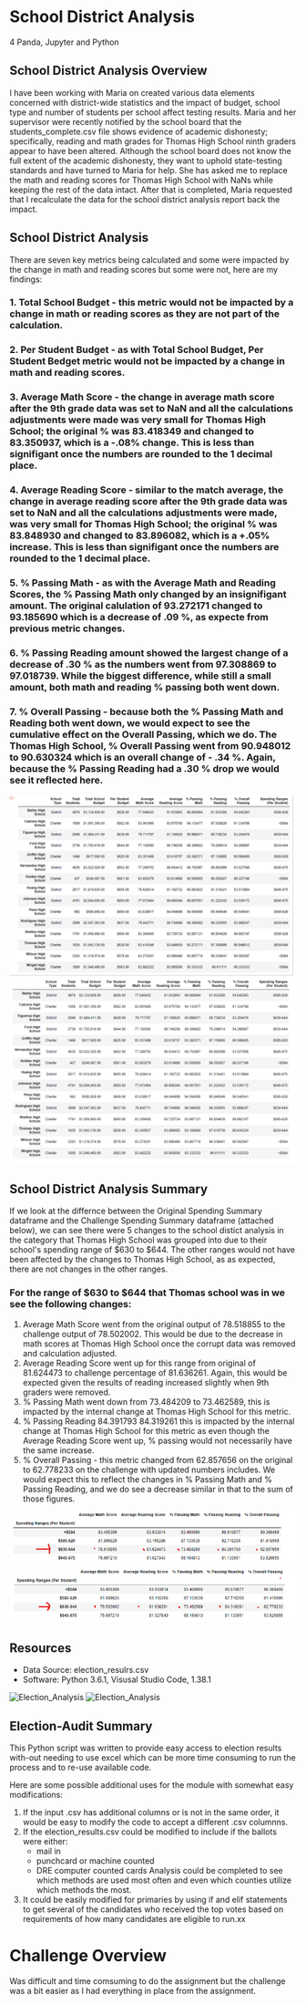 # School District Analysis
4 Panda, Jupyter and Python

## School District Analysis Overview
I have been working with Maria on created various data elements concerned with district-wide statistics and the impact of budget, school type and number of students per school affect testing results.  Maria and her supervisor were recently notified by the school board that the students_complete.csv file shows evidence of academic dishonesty; specifically, reading and math grades for Thomas High School ninth graders appear to have been altered. Although the school board does not know the full extent of the academic dishonesty, they want to uphold state-testing standards and have turned to Maria for help. She has asked me to replace the math and reading scores for Thomas High School with NaNs while keeping the rest of the data intact. After that is completed, Maria requested that I recalculate the data for the school district analysis report back the impact.


## School District Analysis
There are seven key metrics being calculated and some were impacted by the change in math and reading scores but some were not, here are my findings:
### 1. Total School Budget - this metric would not be impacted by a change in math or reading scores as they are not part of the calculation.
### 2. Per Student Budget - as with Total School Budget, Per Student Bedget metric would not be impacted by a change in math and reading scores.
### 3. Average Math Score - the change in average math score after the 9th grade data was set to NaN and all the calculations adjustments were made was very small for Thomas High School; the original % was 83.418349 and changed to 83.350937, which is a -.08% change.  This is less than signifigant once the numbers are rounded to the 1 decimal place.
### 4. Average Reading Score - similar to the match average, the change in average reading score after the 9th grade data was set to NaN and all the calculations adjustments were made, was very small for Thomas High School; the original % was 83.848930 and changed to 83.896082, which is a +.05% increase.  This is less than signifigant once the numbers are rounded to the 1 decimal place.
### 5. % Passing Math - as with the Average Math and Reading Scores, the % Passing Math only changed by an insignifigant amount. The original calulation of 93.272171 changed to  93.185690 which is a decrease of .09 %, as expecte from previous metric changes.
### 6. % Passing Reading amount showed the largest change of a decrease of .30 % as the numbers went from 97.308869 to 97.018739. While the biggest difference, while still a small amount, both math and reading % passing both went down.
### 7. % Overall Passing - because both the % Passing Math and Reading both went down, we would expect to see the cumulative effect on the Overall Passing, which we do. The Thomas High School, % Overall Passing went from 90.948012 to 90.630324 which is an overall change of - .34 %. Again, because the % Passing Reading had a .30 % drop we would see it reflected here. 
![School_District_Analysis](./original_per_school_summary.png)
![School_District_Analysis](./challenge_per_school_summary.png)

## School District Analysis Summary
If we look at the differnce between the Original Spending Summary dataframe and the Challenge Spending Summary dataframe (attached below), we can see there were 5 changes to the school distict analysis in the category that Thomas High School was grouped into due to their school's spending range of $630 to $644.  The other ranges would not have been affected by the changes to Thomas High School, as as expected, there are not changes in the other ranges.

### For the range of $630 to $644 that Thomas school was in we see the following changes:
1) Average Math Score went from the original output of 78.518855 to the challenge output of 78.502002. This would be due to the decrease in math scores at Thomas High School once the corrupt data was removed and calculation adjusted.
2) Average Reading Score went up for this range from original of 81.624473 to challenge percentage of 81.636261. Again, this would be expected given the results of reading increased slightly when 9th graders were removed.
3) % Passing Math went down from 73.484209 to 73.462589, this is impacted by the internal change at Thomas High School for this metric.
4) % Passing Reading 84.391793 84.319261 this is impacted by the internal change at Thomas High School for this metric as even though the Average Reading Score went up, % passing would not necessarily have the same increase.
5) % Overall Passing - this metric changed from 62.857656 on the original to  62.778233 on the challenge with updated numbers includes.  We would expect this to reflect the changes in % Passing Math and % Passing Reading, and we do see a decrease similar in that to the sum of those figures.
				
![School_District_Analysis](./original_spending_summary_df.png)
![School_District_Analysis](./challenge_spending_summary_df.png)




## Resources
- Data Source: election_resulrs.csv
- Software: Python 3.6.1, Visusal Studio Code, 1.38.1



![Election_Analysis](./ElectionResultsTerminal.png)
![Election_Analysis](./ElectionResultsText.png)

## Election-Audit Summary
This Python script was written to provide easy access to election results with-out needing to use excel which can be
more time consuming to run the process and to re-use available code.

Here are some possible additional uses for the module with somewhat easy modifications:
1) If the input .csv has additional columns or is not in the same order, it would be easy to modify the code to accept a different
.csv columnns.
2) If the election_results.csv could be modified to include if the ballots were either:
    - mail in
    - punchcard or machine counted
    - DRE computer counted cards
   Analysis could be completed to see which methods are used most often and even which counties utilize which methods the most.
3) It could be easily modified for primaries by using if and elif statements to get several of the candidates who received the top 
votes based on requirements of how many candidates are eligible to run.xx

# Challenge Overview
Was difficult and time comsuming to do the assignment but the challenge was a bit easier as I had everything in place from the assignment.
